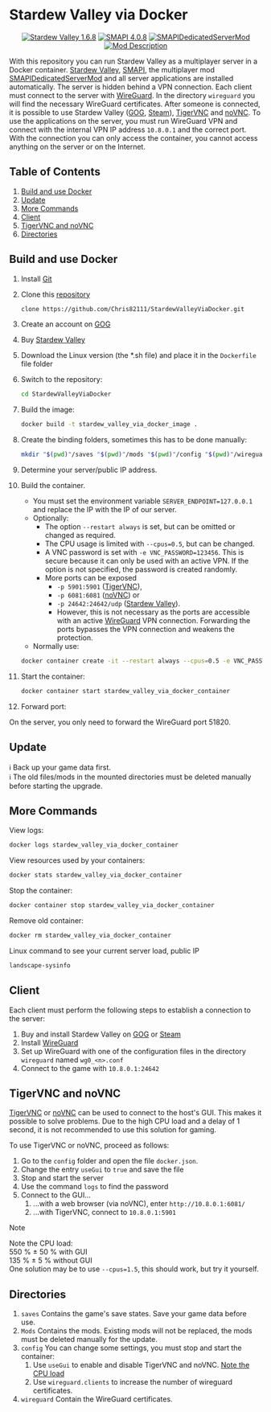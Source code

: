 # Stardew Valley via Docker

<div align="center">

[![Stardew Valley 1.6.8](https://img.shields.io/badge/Stardew_Valley-1.6.8-153C86)](https://www.stardewvalley.net/ "Link to Stardew Valley")
[![SMAPI 4.0.8](https://img.shields.io/badge/SMAPI-4.0.8-5cb811)](https://smapi.io/ "Link to SMAPI")
[![SMAPIDedicatedServerMod](https://img.shields.io/badge/Mod-v1.1.3--beta-blue)](https://github.com/Chris82111/SMAPIDedicatedServerMod/releases/tag/v1.1.3-beta "Link to Mod Download")
[![Mod Description](https://img.shields.io/badge/Description-v1.1.3--beta-blue)](https://github.com/Chris82111/SMAPIDedicatedServerMod/tree/v1.1.3-beta "Link to Mod Description")

</div>

With this repository you can run Stardew Valley as a multiplayer server in a Docker container. [Stardew Valley](https://www.gog.com/de/game/stardew_valley), [SMAPI](https://smapi.io/), the multiplayer mod [SMAPIDedicatedServerMod](https://github.com/ObjectManagerManager/SMAPIDedicatedServerMod) and all server applications are installed automatically. The server is hidden behind a VPN connection. Each client must connect to the server with [WireGuard](https://www.wireguard.com/). In the directory `wireguard` you will find the necessary WireGuard certificates. After someone is connected, it is possible to use Stardew Valley ([GOG](https://www.gog.com/de/game/stardew_valley), [Steam](https://store.steampowered.com/app/413150/Stardew_Valley/)), [TigerVNC](https://tigervnc.org/) and [noVNC](https://novnc.com/info.html). To use the applications on the server, you must run WireGuard VPN and connect with the internal VPN IP address `10.8.0.1` and the correct port. With the connection you can only access the container, you cannot access anything on the server or on the Internet.

## Table of Contents

1. [Build and use Docker](#build-and-use-docker)
2. [Update](#update)
3. [More Commands](#more-commands)
4. [Client](#client)
5. [TigerVNC and noVNC](#tigervnc-and-novnc)
6. [Directories](#directories)

## Build and use Docker

1. Install [Git](https://git-scm.com/)
2. Clone this [repository](https://github.com/Chris82111/StardewValleyViaDocker)

    ```bash
    clone https://github.com/Chris82111/StardewValleyViaDocker.git
    ```

3. Create an account on [GOG](https://www.gog.com/en/)
4. Buy [Stardew Valley](https://www.gog.com/de/game/stardew_valley)
5. Download the Linux version (the *.sh file) and place it in the `Dockerfile` file folder
6. Switch to the repository:

    ```bash
    cd StardewValleyViaDocker
    ```

7. Build the image:

    ```bash
    docker build -t stardew_valley_via_docker_image .
    ```

8. Create the binding folders, sometimes this has to be done manually:

    ```bash
    mkdir "$(pwd)"/saves "$(pwd)"/mods "$(pwd)"/config "$(pwd)"/wireguard
    ```

9. Determine your server/public IP address.

10. Build the container.

    - You must set the environment variable `SERVER_ENDPOINT=127.0.0.1` and replace the IP with the IP of our server.
    - Optionally:
        - The option `--restart always` is set, but can be omitted or changed as required.
        - The CPU usage is limited with `--cpus=0.5`, but can be changed.
        - A VNC password is set with `-e VNC_PASSWORD=123456`. This is secure because it can only be used with an active VPN. If the option is not specified, the password is created randomly.
        - More ports can be exposed
            - `-p 5901:5901` ([TigerVNC](https://tigervnc.org/)),
            - `-p 6081:6081` ([noVNC](https://novnc.com/info.html)) or
            - `-p 24642:24642/udp` ([Stardew Valley](https://www.gog.com/de/game/stardew_valley)).
            - However, this is not necessary as the ports are accessible with an active [WireGuard](https://www.wireguard.com/) VPN connection. Forwarding the ports bypasses the VPN connection and weakens the protection.
    - Normally use:

    ```bash
    docker container create -it --restart always --cpus=0.5 -e VNC_PASSWORD=123456 -p 51820:51820/udp -e SERVER_ENDPOINT=127.0.0.1 -e SERVER_PORT=51820 --cap-add=NET_ADMIN --cap-add=SYS_MODULE --mount type=bind,source="$(pwd)"/saves,target=/root/.config/StardewValley/Saves --mount type=bind,source="$(pwd)"/mods,target=/game/stardew_valley/data/noarch/game/Mods --mount type=bind,source="$(pwd)"/config,target=/config --mount type=bind,source="$(pwd)"/wireguard,target=/wireguard/certificates --name stardew_valley_via_docker_container stardew_valley_via_docker_image sh
    ```

11. Start the container:

    ```bash
    docker container start stardew_valley_via_docker_container
    ```

12. Forward port:

On the server, you only need to forward the WireGuard port 51820.

## Update

:information_source: Back up your game data first. \
:information_source: The old files/mods in the mounted directories must be deleted manually before starting the upgrade.

## More Commands

View logs:

```bash
docker logs stardew_valley_via_docker_container
```

View resources used by your containers:

```bash
docker stats stardew_valley_via_docker_container
```

Stop the container:

```bash
docker container stop stardew_valley_via_docker_container
```

Remove old container:

```bash
docker rm stardew_valley_via_docker_container
```

Linux command to see your current server load, public IP

```bash
landscape-sysinfo
```

## Client

Each client must perform the following steps to establish a connection to the server:

1. Buy and install Stardew Valley on [GOG](https://www.gog.com/de/game/stardew_valley) or [Steam](https://store.steampowered.com/app/413150/Stardew_Valley/)
2. Install [WireGuard](https://www.wireguard.com/)
3. Set up WireGuard with one of the configuration files in the directory `wireguard` named `wg0_<n>.conf`
4. Connect to the game with `10.8.0.1:24642`

## TigerVNC and noVNC

[TigerVNC](https://tigervnc.org/) or [noVNC](https://novnc.com/info.html) can be used to connect to the host's GUI. This makes it possible to solve problems. Due to the high CPU load and a delay of 1 second, it is not recommended to use this solution for gaming.

To use TigerVNC or noVNC, proceed as follows:

1. Go to the `config` folder and open the file `docker.json`.
2. Change the entry `useGui` to `true` and save the file
3. Stop and start the server
4. Use the command `logs` to find the password
5. Connect to the GUI...
    1. ...with a web browser (via noVNC), enter `http://10.8.0.1:6081/`
    2. ...with TigerVNC, connect to `10.8.0.1:5901`

> [!NOTE]
> Note the CPU load: \
> 550 % ± 50 % with GUI \
> 135 % ±  5 % without GUI \
> One solution may be to use `--cpus=1.5`, this should work, but try it yourself.

## Directories

1. `saves` Contains the game's save states. Save your game data before use.
2. `Mods` Contains the mods. Existing mods will not be replaced, the mods must be deleted manually for the update.
3. `config` You can change some settings, you must stop and start the container:
    1. Use `useGui` to enable and disable TigerVNC and noVNC. [Note the CPU load](#tigervnc-and-novnc)
    2. Use `wireguard.clients` to increase the number of wireguard certificates.
4. `wireguard` Contain the WireGuard certificates.
